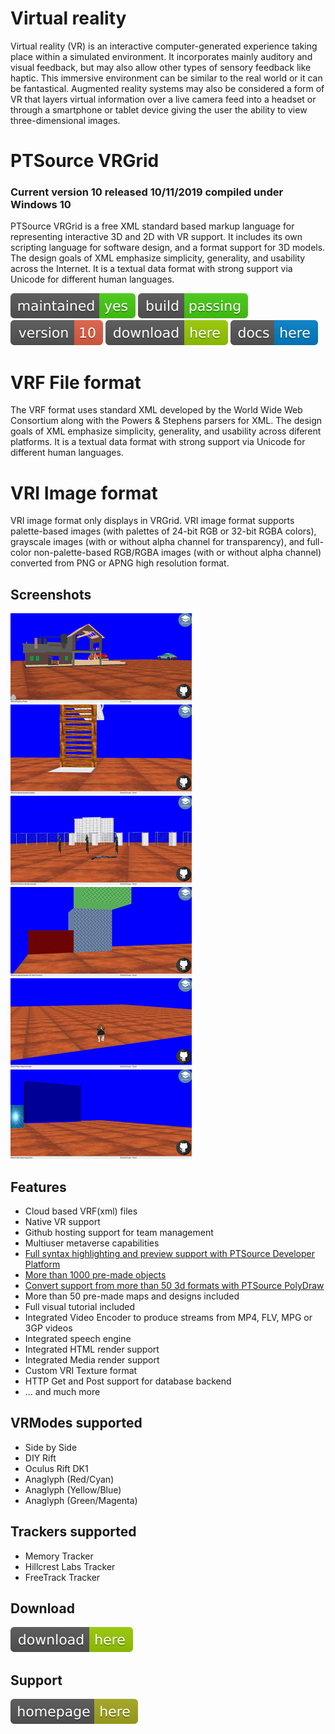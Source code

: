 # Virtual reality

Virtual reality (VR) is an interactive computer-generated experience taking place within a simulated environment. It incorporates mainly auditory and visual feedback, but may also allow other types of sensory feedback like haptic. This immersive environment can be similar to the real world or it can be fantastical. Augmented reality systems may also be considered a form of VR that layers virtual information over a live camera feed into a headset or through a smartphone or tablet device giving the user the ability to view three-dimensional images.

# PTSource VRGrid
### Current version 10 released 10/11/2019 compiled under Windows 10

PTSource VRGrid is a free XML standard based markup language for representing interactive 3D and 2D with VR support. It includes its own scripting language for software design, and a format support for 3D models. The design goals of XML emphasize simplicity, generality, and usability across the Internet. It is a textual data format with strong support via Unicode for different human languages.

[![Maintenance](/images/maintained.svg)]() [![Travis](/images/rust.svg)]()  [![You can download here.](/images/version-10-red.svg)](https://wiki.ptsource.eu/software/downloads)  [![You can download here.](/images/download-here-green.svg)](https://wiki.ptsource.eu/software/downloads) [![Help here.](/images/docs-here-blue.svg)](https://wiki.ptsource.eu/software/vrgrid/start)

# VRF File format

The VRF format uses standard XML developed by the World Wide Web Consortium along with the Powers & Stephens parsers for XML. The design goals of XML emphasize simplicity, generality, and usability across diferent platforms. It is a textual data format with strong support via Unicode for different human languages.

# VRI Image format

VRI image format only displays in VRGrid. VRI image format supports palette-based images (with palettes of 24-bit RGB or 32-bit RGBA colors), grayscale images (with or without alpha channel for transparency), and full-color non-palette-based RGB/RGBA images (with or without alpha channel) converted from PNG or APNG high resolution format.

## Screenshots

![PTSource VRGrid](https://raw.githubusercontent.com/ptsource/VRGrid/master/images/01.PNG)![PTSource VRGrid](https://raw.githubusercontent.com/ptsource/VRGrid/master/images/02.PNG)![PTSource VRGrid](https://raw.githubusercontent.com/ptsource/VRGrid/master/images/03.PNG)
![PTSource VRGrid](https://raw.githubusercontent.com/ptsource/VRGrid/master/images/04.PNG)![PTSource VRGrid](https://raw.githubusercontent.com/ptsource/VRGrid/master/images/05.PNG)![PTSource VRGrid](https://raw.githubusercontent.com/ptsource/VRGrid/master/images/06.PNG)

## Features

* Cloud based VRF(xml) files
* Native VR support
* Github hosting support for team management
* Multiuser metaverse capabilities
* [Full syntax highlighting and preview support with PTSource Developer Platform](https://wiki.ptsource.eu/software/platform/start)
* [More than 1000 pre-made objects](https://wiki.ptsource.eu/software/vrgrid/3dobjects)
* [Convert support from more than 50 3d formats with PTSource PolyDraw](https://wiki.ptsource.eu/software/polydraw/start)
* More than 50 pre-made maps and designs included
* Full visual tutorial included
* Integrated Video Encoder to produce streams from MP4, FLV, MPG or 3GP videos
* Integrated speech engine
* Integrated HTML render support
* Integrated Media render support
* Custom VRI Texture format
* HTTP Get and Post support for database backend
* ... and much more

## VRModes supported

* Side by Side
* DIY Rift
* Oculus Rift DK1
* Anaglyph (Red/Cyan)
* Anaglyph (Yellow/Blue)
* Anaglyph (Green/Magenta)

## Trackers supported

* Memory Tracker
* Hillcrest Labs Tracker
* FreeTrack Tracker

## Download

[![You can download here.](/images/download-here-green.svg)](https://wiki.ptsource.eu/software/downloads)

## Support

[![Visit homepage.](/images/homepage-here-yellowgreen.svg)](https://wiki.ptsource.eu/)


